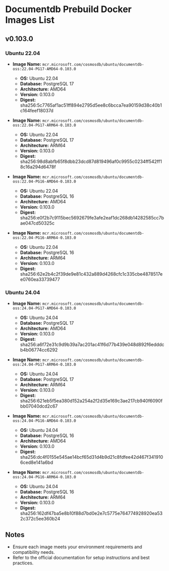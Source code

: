 # Documentdb Prebuild Docker Images List  
  
## v0.103.0
  
### Ubuntu 22.04  
  
- **Image Name:** `mcr.microsoft.com/cosmosdb/ubuntu/documentdb-oss:22.04-PG17-AMD64-0.103.0`  
  - **OS:** Ubuntu 22.04  
  - **Database:** PostgreSQL 17  
  - **Architecture:** AMD64  
  - **Version:** 0.103.0  
  - **Digest:** sha256:5c7765af1ac51ff894e2795d5ee8c6bcca7ea90159d38c40b1c164feef18037d 
  
- **Image Name:** `mcr.microsoft.com/cosmosdb/ubuntu/documentdb-oss:22.04-PG17-ARM64-0.103.0`  
  - **OS:** Ubuntu 22.04  
  - **Database:** PostgreSQL 17  
  - **Architecture:** ARM64  
  - **Version:** 0.103.0  
  - **Digest:** sha256:98d8abfb65f8dbb23dcd87d819496af0c9955c0234ff542ff18c16a294d6478f
  
- **Image Name:** `mcr.microsoft.com/cosmosdb/ubuntu/documentdb-oss:22.04-PG16-AMD64-0.103.0`  
  - **OS:** Ubuntu 22.04  
  - **Database:** PostgreSQL 16  
  - **Architecture:** AMD64  
  - **Version:** 0.103.0 
  - **Digest:** sha256:e0f2b7c9115bec5692679fe3afe2eaf1dc268db14282585cc7bae047cd50325c 
  
- **Image Name:** `mcr.microsoft.com/cosmosdb/ubuntu/documentdb-oss:22.04-PG16-ARM64-0.103.0`  
  - **OS:** Ubuntu 22.04  
  - **Database:** PostgreSQL 16  
  - **Architecture:** ARM64  
  - **Version:** 0.103.0  
  - **Digest:** sha256:62e2b4c2f39de9e81c432a889d4268cfc1c335cbe4878517ee0760ea33739477

  
### Ubuntu 24.04  
  
- **Image Name:** `mcr.microsoft.com/cosmosdb/ubuntu/documentdb-oss:24.04-PG17-AMD64-0.103.0`  
  - **OS:** Ubuntu 24.04  
  - **Database:** PostgreSQL 17  
  - **Architecture:** AMD64  
  - **Version:** 0.103.0  
  - **Digest:** sha256:a6f72e31c9d9b39a7ac201ac41f6d77b439e048d892f6edddcb4b06774cc6292
  
- **Image Name:** `mcr.microsoft.com/cosmosdb/ubuntu/documentdb-oss:24.04-PG17-ARM64-0.103.0`  
  - **OS:** Ubuntu 24.04  
  - **Database:** PostgreSQL 17  
  - **Architecture:** ARM64  
  - **Version:** 0.103.0  
  - **Digest:** sha256:621eb5f5ea380d152a254a2f2d35e169c3ae217cb940f6090fbb07040dcd2c67
  
- **Image Name:** `mcr.microsoft.com/cosmosdb/ubuntu/documentdb-oss:24.04-PG16-AMD64-0.103.0`  
  - **OS:** Ubuntu 24.04  
  - **Database:** PostgreSQL 16  
  - **Architecture:** AMD64  
  - **Version:** 0.103.0  
  - **Digest:** sha256:dc4f0155e545ae14bcf65d31d4b9d21c8fdfee42d467f3419106ced8e141a6bd
  
- **Image Name:** `mcr.microsoft.com/cosmosdb/ubuntu/documentdb-oss:24.04-PG16-ARM64-0.103.0`  
  - **OS:** Ubuntu 24.04  
  - **Database:** PostgreSQL 16  
  - **Architecture:** ARM64  
  - **Version:** 0.103.0  
  - **Digest:** sha256:162df47ba5e8b10f88d7bd0e2e7c5775e764774928920ea532c372c5ee360b24
  
## Notes  
  
- Ensure each image meets your environment requirements and compatibility needs.  
- Refer to the official documentation for setup instructions and best practices.  